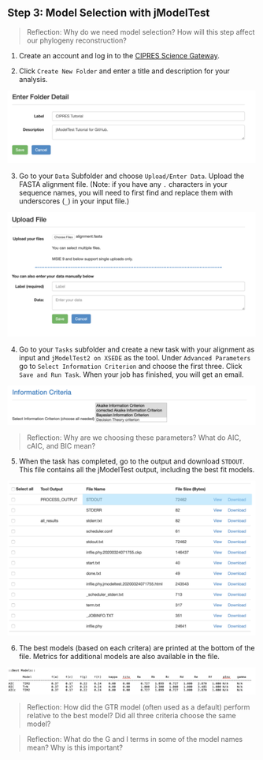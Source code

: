 ## Step 3: Model Selection with jModelTest

> Reflection: Why do we need model selection? How will this step affect our phylogeny reconstruction?

1. Create an account and log in to the [CIPRES Science Gateway](https://www.phylo.org/portal2/login!input.action).

2. Click `Create New Folder` and enter a title and description for your analysis.

![img1](/images/img1.png)

3. Go to your `Data` Subfolder and choose `Upload/Enter Data`. Upload the FASTA alignment file. (Note: if you have any `.` characters in your sequence names, you will need to first find and replace them with underscores (`_`) in your input file.)

![img9](/images/img9.png)

4. Go to your `Tasks` subfolder and create a new task with your alignment as input and `jModelTest2 on XSEDE` as the tool. Under `Advanced Parameters` go to `Select Information Criterion` and choose the first three. Click `Save and Run Task`. When your job has finished, you will get an email. 

![img6](/images/img6.png)

> Reflection: Why are we choosing these parameters? What do AIC, cAIC, and BIC mean? 

5. When the task has completed, go to the output and download `STDOUT`. This file contains all the jModelTest output, including the best fit models.

![img7](/images/img7.png)

6. The best models (based on each critera) are printed at the bottom of the file. Metrics for additional models are also available in the file. 

![img8](/images/img8.png)

> Reflection: How did the GTR model (often used as a default) perform relative to the best model? Did all three criteria choose the same model? 

> Reflection: What do the G and I terms in some of the model names mean? Why is this important?
